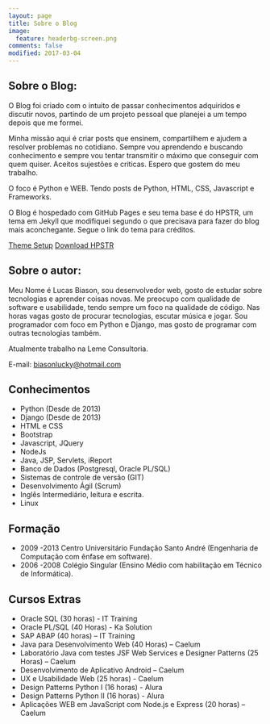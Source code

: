```yaml
---
layout: page
title: Sobre o Blog
image:
  feature: headerbg-screen.png
comments: false
modified: 2017-03-04
---
```


## Sobre o Blog:
O Blog foi criado com o intuito de passar conhecimentos adquiridos e discutir novos, partindo de um projeto pessoal que planejei a um tempo depois que me formei.

Minha missão aqui é criar posts que ensinem, compartilhem e ajudem a resolver problemas no cotidiano. Sempre vou aprendendo e buscando conhecimento e sempre vou tentar transmitir o máximo que conseguir com quem quiser. Aceitos sujestões e criticas. Espero que gostem do meu trabalho.

O foco é Python e WEB. Tendo posts de Python, HTML, CSS, Javascript e Frameworks.

O Blog é hospedado com GitHub Pages e seu tema base é do HPSTR, um tema em Jekyll que modifiquei segundo o que precisava para fazer do blog mais aconchegante. Segue o link do tema para créditos.
<div markdown="0"><a href="{{ site.url }}/theme-setup/" class="btn btn-info">Theme Setup</a> <a href="https://github.com/mmistakes/hpstr-jekyll-theme" class="btn btn-success">Download HPSTR</a></div>


## Sobre o autor:

Meu Nome é Lucas Biason, sou desenvolvedor web, gosto de estudar sobre tecnologias e aprender coisas novas. Me preocupo com qualidade de software e usabilidade, tendo sempre um foco na qualidade de código. Nas horas vagas gosto de procurar tecnologias, escutar música e jogar. Sou programador com foco em Python e Django, mas gosto de programar com outras tecnologias também.

Atualmente trabalho na Leme Consultoria.

E-mail: biasonlucky@hotmail.com 

## Conhecimentos

* Python (Desde de 2013)
* Django (Desde de 2013)
* HTML e CSS 
* Bootstrap
* Javascript, JQuery
* NodeJs
* Java, JSP, Servlets, iReport
* Banco de Dados (Postgresql, Oracle PL/SQL)
* Sistemas de controle de versão (GIT)
* Desenvolvimento Ágil (Scrum)
* Inglês Intermediário, leitura e escrita.
* Linux

## Formação

- 2009 -2013 Centro Universitário Fundação Santo André (Engenharia de Computação com ênfase em software). 
- 2006 -2008 Colégio Singular (Ensino Médio com habilitação em Técnico de Informática). 

## Cursos Extras

* Oracle SQL (30 horas) - IT Training 
* Oracle PL/SQL (40 Horas) - Ka Solution 
* SAP ABAP (40 horas) – IT Training 
* Java para Desenvolvimento Web (40 Horas) – Caelum 
* Laboratório Java com testes JSF Web Services e Designer Patterns (25 Horas) – Caelum 
* Desenvolvimento de Aplicativo Android – Caelum 
* UX e Usabilidade Web (25 horas) - Caelum 
* Design Patterns Python I (16 horas) - Alura
* Design Patterns Python II (16 horas) - Alura
* Aplicações WEB em JavaScript com Node.js e Express (20 horas) – Caelum 
